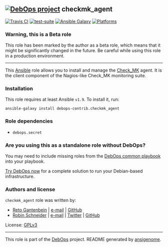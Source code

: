 ## [![DebOps project](http://debops.org/images/debops-small.png)](http://debops.org) checkmk_agent

<!-- This file was generated by Ansigenome. Do not edit this file directly but
     instead have a look at the files in the ./meta/ directory. -->

[![Travis CI](http://img.shields.io/travis/debops-contrib/ansible-checkmk_agent.svg?style=flat)](http://travis-ci.org/debops-contrib/ansible-checkmk_agent)
[![test-suite](http://img.shields.io/badge/test--suite-ansible--checkmk__agent-blue.svg?style=flat)](https://github.com/ganto/test-suite/tree/master/ansible-checkmk_agent/)
[![Ansible Galaxy](http://img.shields.io/badge/galaxy-debops--contrib.checkmk_agent-660198.svg?style=flat)](https://galaxy.ansible.com/debops-contrib/checkmk_agent/)
[![Platforms](http://img.shields.io/badge/platforms-debian-lightgrey.svg?style=flat)](#)

### Warning, this is a Beta role

This role has been marked by the author as a beta role, which means that it
might be significantly changed in the future. Be careful while using this role
in a production environment.

***

This [Ansible](https://www.ansible.com/) role allows you to install and manage
the [Check_MK](https://mathias-kettner.com/check_mk.html) agent. It is the
client component of the Nagios-like Check_MK monitoring suite.

### Installation

This role requires at least Ansible `v1.9`. To install it, run:

```Shell
ansible-galaxy install debops-contrib.checkmk_agent
```

### Role dependencies

- `debops.secret`

### Are you using this as a standalone role without DebOps?

You may need to include missing roles from the [DebOps common
playbook](https://github.com/debops/debops-playbooks/blob/master/playbooks/common.yml)
into your playbook.

[Try DebOps now](https://github.com/debops/debops) for a complete solution to run your Debian-based infrastructure.


### Authors and license

`checkmk_agent` role was written by:

- [Reto Gantenbein](https://linuxmonk.ch/) | [e-mail](mailto:reto.gantenbein@linuxmonk.ch) | [GitHub](https://github.com/ganto)
- [Robin Schneider](http://ypid.de/) | [e-mail](mailto:ypid@riseup.net) | [Twitter](https://twitter.com/ypid) | [GitHub](https://github.com/ypid)

License: [GPLv3](https://tldrlegal.com/license/gnu-general-public-license-v3-%28gpl-3%29)

***

This role is part of the [DebOps](http://debops.org/) project. README generated by [ansigenome](https://github.com/nickjj/ansigenome/).
